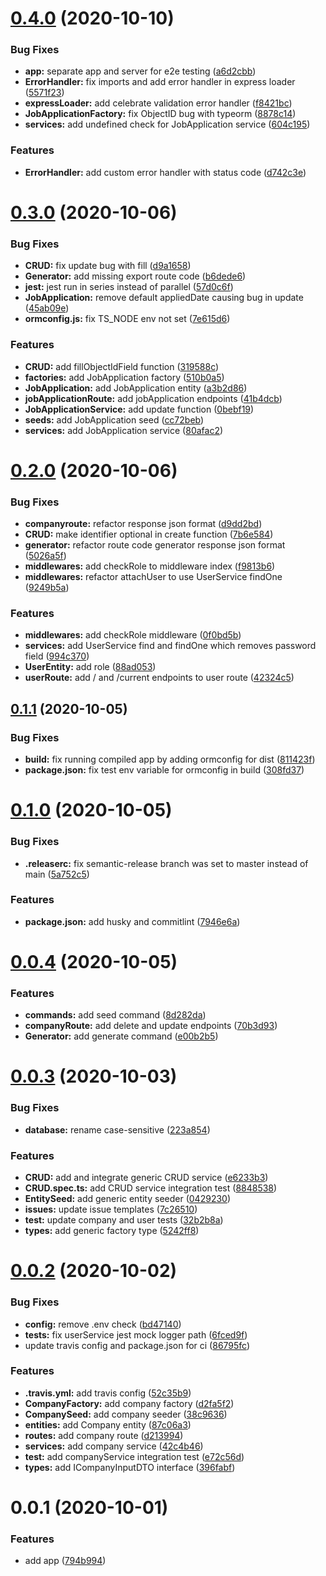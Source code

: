 # [0.4.0](https://github.com/bymi15/express-typeorm-rest-boilerplate/compare/v0.3.0...v0.4.0) (2020-10-10)


### Bug Fixes

* **app:** separate app and server for e2e testing ([a6d2cbb](https://github.com/bymi15/express-typeorm-rest-boilerplate/commit/a6d2cbb197a03809312b2a453c198450e9b8d757))
* **ErrorHandler:** fix imports and add error handler in express loader ([5571f23](https://github.com/bymi15/express-typeorm-rest-boilerplate/commit/5571f2357eb120cc566bb1474c6ea1193ba9a362))
* **expressLoader:** add celebrate validation error handler ([f8421bc](https://github.com/bymi15/express-typeorm-rest-boilerplate/commit/f8421bca2d2168ee13a2082a5d8c6ee9d31dd526))
* **JobApplicationFactory:** fix ObjectID bug with typeorm ([8878c14](https://github.com/bymi15/express-typeorm-rest-boilerplate/commit/8878c14391d0915bfaf2c0ee3b2517143d73c88e))
* **services:** add undefined check for JobApplication service ([604c195](https://github.com/bymi15/express-typeorm-rest-boilerplate/commit/604c19568523dc3a21475658f55eacd2be141e46))


### Features

* **ErrorHandler:** add custom error handler with status code ([d742c3e](https://github.com/bymi15/express-typeorm-rest-boilerplate/commit/d742c3ec08ba9de6dc06174a10c2e0154cb82d63))

# [0.3.0](https://github.com/bymi15/express-typeorm-rest-boilerplate/compare/v0.2.0...v0.3.0) (2020-10-06)


### Bug Fixes

* **CRUD:** fix update bug with fill ([d9a1658](https://github.com/bymi15/express-typeorm-rest-boilerplate/commit/d9a1658e4a35992c3ea07325f77135775bdba440))
* **Generator:** add missing export route code ([b6dede6](https://github.com/bymi15/express-typeorm-rest-boilerplate/commit/b6dede6d37eff6b32d1b3faea8c79b518c8464b9))
* **jest:** jest run in series instead of parallel ([57d0c6f](https://github.com/bymi15/express-typeorm-rest-boilerplate/commit/57d0c6fe57abf77f20c17946d3bab6defebafdd7))
* **JobApplication:** remove default appliedDate causing bug in update ([45ab09e](https://github.com/bymi15/express-typeorm-rest-boilerplate/commit/45ab09e161aca7caa000a0f088f21b0bd4fd7fb1))
* **ormconfig.js:** fix TS_NODE env not set ([7e615d6](https://github.com/bymi15/express-typeorm-rest-boilerplate/commit/7e615d6fe2c10cd7b26c5ba0517d5cdeae9049ee))


### Features

* **CRUD:** add fillObjectIdField function ([319588c](https://github.com/bymi15/express-typeorm-rest-boilerplate/commit/319588cbd1e196f7157fb26436db497ad01f576e))
* **factories:** add JobApplication factory ([510b0a5](https://github.com/bymi15/express-typeorm-rest-boilerplate/commit/510b0a5e0ca49afea796ca8f703003a54f581f5e))
* **JobApplication:** add JobApplication entity ([a3b2d86](https://github.com/bymi15/express-typeorm-rest-boilerplate/commit/a3b2d861270a29776e2ca3e7673ec17b70a58604))
* **jobApplicationRoute:** add jobApplication endpoints ([41b4dcb](https://github.com/bymi15/express-typeorm-rest-boilerplate/commit/41b4dcbab86eb72d690c738fd44458e8cba438f7))
* **JobApplicationService:** add update function ([0bebf19](https://github.com/bymi15/express-typeorm-rest-boilerplate/commit/0bebf19b3c2f3a8568f5011e76e0659fc31b63b5))
* **seeds:** add JobApplication seed ([cc72beb](https://github.com/bymi15/express-typeorm-rest-boilerplate/commit/cc72beb9b28a23841e3f791881dcc3925349bfa2))
* **services:** add JobApplication service ([80afac2](https://github.com/bymi15/express-typeorm-rest-boilerplate/commit/80afac28a518435116b1a103c6bbcd242cd9a4ec))

# [0.2.0](https://github.com/bymi15/express-typeorm-rest-boilerplate/compare/v0.1.1...v0.2.0) (2020-10-06)


### Bug Fixes

* **companyroute:** refactor response json format ([d9dd2bd](https://github.com/bymi15/express-typeorm-rest-boilerplate/commit/d9dd2bd7e0ee2baba8fafa9785b0c79432196628))
* **CRUD:** make identifier optional in create function ([7b6e584](https://github.com/bymi15/express-typeorm-rest-boilerplate/commit/7b6e5849b5f617d057d8a4f634635f36fbc30891))
* **generator:** refactor route code generator response json format ([5026a5f](https://github.com/bymi15/express-typeorm-rest-boilerplate/commit/5026a5fe53b86848bac01037899271553868c6dd))
* **middlewares:** add checkRole to middleware index ([f9813b6](https://github.com/bymi15/express-typeorm-rest-boilerplate/commit/f9813b694cb008a2e1b3a169f42a0cecacbd6695))
* **middlewares:** refactor attachUser to use UserService findOne ([9249b5a](https://github.com/bymi15/express-typeorm-rest-boilerplate/commit/9249b5af27b1c016f84b2959c0c4b03613c8dd55))


### Features

* **middlewares:** add checkRole middleware ([0f0bd5b](https://github.com/bymi15/express-typeorm-rest-boilerplate/commit/0f0bd5bb961ad1b6f525a6e14c0a0e44fc86c748))
* **services:** add UserService find and findOne which removes password field ([994c370](https://github.com/bymi15/express-typeorm-rest-boilerplate/commit/994c37045a2b94a67807768311eec4b101e18313))
* **UserEntity:** add role ([88ad053](https://github.com/bymi15/express-typeorm-rest-boilerplate/commit/88ad05358a1c3f7024360b64807071f7912cca45))
* **userRoute:** add / and /current endpoints to user route ([42324c5](https://github.com/bymi15/express-typeorm-rest-boilerplate/commit/42324c5d0f0c8d9bd0e15fcf776144c5f6fc3637))

## [0.1.1](https://github.com/bymi15/express-typeorm-rest-boilerplate/compare/v0.1.0...v0.1.1) (2020-10-05)


### Bug Fixes

* **build:** fix running compiled app by adding ormconfig for dist ([811423f](https://github.com/bymi15/express-typeorm-rest-boilerplate/commit/811423fe2b179812176a4864e7ae4378cedc9d1d))
* **package.json:** fix test env variable for ormconfig in build ([308fd37](https://github.com/bymi15/express-typeorm-rest-boilerplate/commit/308fd3755119634620e6f732011c33c82dd44540))

# [0.1.0](https://github.com/bymi15/express-typeorm-rest-boilerplate/compare/v0.0.4...v0.1.0) (2020-10-05)


### Bug Fixes

* **.releaserc:** fix semantic-release branch was set to master instead of main ([5a752c5](https://github.com/bymi15/express-typeorm-rest-boilerplate/commit/5a752c5f5d0b0e80025d0549cf48fd42b7017bcd))


### Features

* **package.json:** add husky and commitlint ([7946e6a](https://github.com/bymi15/express-typeorm-rest-boilerplate/commit/7946e6a57dc5e790e38c72709e0eebaf0523bde6))


# [0.0.4](https://github.com/bymi15/express-typeorm-rest-boilerplate/compare/v0.0.3...v0.0.4) (2020-10-05)


### Features

* **commands:** add seed command ([8d282da](https://github.com/bymi15/express-typeorm-rest-boilerplate/commit/8d282daae3edd8ac724f3499d9bb8c7e8110de05))
* **companyRoute:** add delete and update endpoints ([70b3d93](https://github.com/bymi15/express-typeorm-rest-boilerplate/commit/70b3d93474054085c1fa000cfb25ce5f21aad093))
* **Generator:** add generate command ([e00b2b5](https://github.com/bymi15/express-typeorm-rest-boilerplate/commit/e00b2b5db269d5596ea599ea005c04455a95511c))


# [0.0.3](https://github.com/bymi15/express-typeorm-rest-boilerplate/compare/v0.0.2...v0.0.3) (2020-10-03)


### Bug Fixes

* **database:** rename case-sensitive ([223a854](https://github.com/bymi15/express-typeorm-rest-boilerplate/commit/223a854ac229cec128e18ad7ca6b00dafcb610fd))


### Features

* **CRUD:** add and integrate generic CRUD service ([e6233b3](https://github.com/bymi15/express-typeorm-rest-boilerplate/commit/e6233b33a3b5dfc0e429ffa6218793c10ad45708))
* **CRUD.spec.ts:** add CRUD service integration test ([8848538](https://github.com/bymi15/express-typeorm-rest-boilerplate/commit/8848538c8c50901909f57d40cccee4bbec3241ac))
* **EntitySeed:** add generic entity seeder ([0429230](https://github.com/bymi15/express-typeorm-rest-boilerplate/commit/0429230aad24c20e3a1538653f0d644e65211203))
* **issues:** update issue templates ([7c26510](https://github.com/bymi15/express-typeorm-rest-boilerplate/commit/7c265109002279a4930644d1e6cf765b254c54c4))
* **test:** update company and user tests ([32b2b8a](https://github.com/bymi15/express-typeorm-rest-boilerplate/commit/32b2b8a61f05473b509c6c25fb565228a626ba7e))
* **types:** add generic factory type ([5242ff8](https://github.com/bymi15/express-typeorm-rest-boilerplate/commit/5242ff8ee659490b9fc19d4e7d5be80e40d98a56))


# [0.0.2](https://github.com/bymi15/express-typeorm-rest-boilerplate/compare/v0.0.1...v0.0.2) (2020-10-02)


### Bug Fixes

* **config:** remove .env check ([bd47140](https://github.com/bymi15/express-typeorm-rest-boilerplate/commit/bd47140a762cd591e93b935e8808c4bae7a8e7d8))
* **tests:** fix userService jest mock logger path ([6fced9f](https://github.com/bymi15/express-typeorm-rest-boilerplate/commit/6fced9fa0b199319a9c12e30cd0e4983ec938919))
* update travis config and package.json for ci ([86795fc](https://github.com/bymi15/express-typeorm-rest-boilerplate/commit/86795fc9d6e1522b03da0cf17e37f44c57acd1dd))


### Features

* **.travis.yml:** add travis config ([52c35b9](https://github.com/bymi15/express-typeorm-rest-boilerplate/commit/52c35b94f259e7a0d3e7652cb7414e9c4d2b5795))
* **CompanyFactory:** add company factory ([d2fa5f2](https://github.com/bymi15/express-typeorm-rest-boilerplate/commit/d2fa5f294b24b998bd94d5c1d8efd47a1b442d85))
* **CompanySeed:** add company seeder ([38c9636](https://github.com/bymi15/express-typeorm-rest-boilerplate/commit/38c963642cea339b71eac9ee84d6e6f4d002d043))
* **entities:** add Company entity ([87c06a3](https://github.com/bymi15/express-typeorm-rest-boilerplate/commit/87c06a3d17eca9905505952baf6bad3d4bee81e1))
* **routes:** add company route ([d213994](https://github.com/bymi15/express-typeorm-rest-boilerplate/commit/d21399460c0343bfed556b443fac4fc0201397f4))
* **services:** add company service ([42c4b46](https://github.com/bymi15/express-typeorm-rest-boilerplate/commit/42c4b46a146930eedf0733800818be6caa8db45c))
* **test:** add companyService integration test ([e72c56d](https://github.com/bymi15/express-typeorm-rest-boilerplate/commit/e72c56d60915d871341b6bf3cace94e82059623c))
* **types:** add ICompanyInputDTO interface ([396fabf](https://github.com/bymi15/express-typeorm-rest-boilerplate/commit/396fabfb55e80e68057ff84d0242d652473e0e93))


# 0.0.1 (2020-10-01)


### Features

* add app ([794b994](https://github.com/bymi15/express-typeorm-rest-boilerplate/commit/794b9947d0ad2d1173eb1f1ae35473644b0fafd2))
